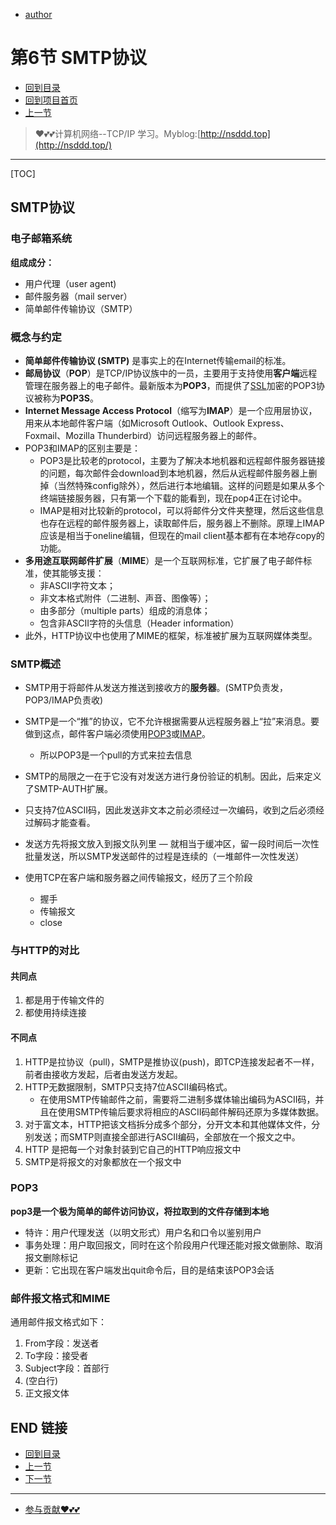 + [author](https://github.com/3293172751)

# 第6节 SMTP协议

+ [回到目录](../README.md)
+ [回到项目首页](../../README.md)
+ [上一节](5.md)
> ❤️💕💕计算机网络--TCP/IP 学习。Myblog:[http://nsddd.top](http://nsddd.top/)
---
[TOC]

## SMTP协议

### 电子邮箱系统

**组成成分：**

+ 用户代理（user agent)
+ 邮件服务器（mail server）
+ 简单邮件传输协议（SMTP）

### 概念与约定

+ **简单邮件传输协议 (SMTP)** 是事实上的在Internet传输email的标准。
+ **邮局协议**（**POP**）是TCP/IP协议族中的一员，主要用于支持使用**客户端**远程管理在服务器上的电子邮件。最新版本为**POP3**，而提供了[SSL](https://zh.wikipedia.org/wiki/SSL)加密的POP3协议被称为**POP3S**。
+ **Internet Message Access Protocol**（缩写为**IMAP**）是一个应用层协议，用来从本地邮件客户端（如Microsoft Outlook、Outlook Express、Foxmail、Mozilla Thunderbird）访问远程服务器上的邮件。
+ POP3和IMAP的区别主要是：
  + POP3是比较老的protocol，主要为了解决本地机器和远程邮件服务器链接的问题，每次邮件会download到本地机器，然后从远程邮件服务器上删掉（当然特殊config除外），然后进行本地编辑。这样的问题是如果从多个终端链接服务器，只有第一个下载的能看到，现在pop4正在讨论中。
  + IMAP是相对比较新的protocol，可以将邮件分文件夹整理，然后这些信息也存在远程的邮件服务器上，读取邮件后，服务器上不删除。原理上IMAP应该是相当于oneline编辑，但现在的mail client基本都有在本地存copy的功能。
+ **多用途互联网邮件扩展**（**MIME**）是一个互联网标准，它扩展了电子邮件标准，使其能够支援：
  - 非ASCII字符文本；
  - 非文本格式附件（二进制、声音、图像等）；
  - 由多部分（multiple parts）组成的消息体；
  - 包含非ASCII字符的头信息（Header information）
+ 此外，HTTP协议中也使用了MIME的框架，标准被扩展为互联网媒体类型。

### SMTP概述

+ SMTP用于将邮件从发送方推送到接收方的**服务器**。(SMTP负责发，POP3/IMAP负责收)
+ SMTP是一个“推”的协议，它不允许根据需要从远程服务器上“拉”来消息。要做到这点，邮件客户端必须使用[POP3](https://zh.wikipedia.org/wiki/%E9%83%B5%E5%B1%80%E5%8D%94%E5%AE%9A)或[IMAP](https://zh.wikipedia.org/wiki/IMAP)。
  + 所以POP3是一个pull的方式来拉去信息

+ SMTP的局限之一在于它没有对发送方进行身份验证的机制。因此，后来定义了SMTP-AUTH扩展。
+ 只支持7位ASCII码，因此发送非文本之前必须经过一次编码，收到之后必须经过解码才能查看。
+ 发送方先将报文放入到报文队列里  — 就相当于缓冲区，留一段时间后一次性批量发送，所以SMTP发送邮件的过程是连续的（一堆邮件一次性发送）
+ 使用TCP在客户端和服务器之间传输报文，经历了三个阶段
  + 握手
  + 传输报文
  + close


### 与HTTP的对比

#### 共同点

1. 都是用于传输文件的
2. 都使用持续连接

#### 不同点

1. HTTP是拉协议（pull)，SMTP是推协议(push)，即TCP连接发起者不一样，前者由接收方发起，后者由发送方发起。
2. HTTP无数据限制，SMTP只支持7位ASCII编码格式。
   + 在使用SMTP传输邮件之前，需要将二进制多媒体输出编码为ASCII码，并且在使用SMTP传输后要求将相应的ASCII码邮件解码还原为多媒体数据。
3. 对于富文本，HTTP把该文档拆分成多个部分，分开文本和其他媒体文件，分别发送；而SMTP则直接全部进行ASCII编码，全部放在一个报文之中。
4. HTTP 是把每一个对象封装到它自己的HTTP响应报文中
5. SMTP是将报文的对象都放在一个报文中



### POP3 

**pop3是一个极为简单的邮件访问协议，将拉取到的文件存储到本地**

+ 特许：用户代理发送（以明文形式）用户名和口令以鉴别用户
+ 事务处理：用户取回报文，同时在这个阶段用户代理还能对报文做删除、取消报文删除标记
+ 更新：它出现在客户端发出quit命令后，目的是结束该POP3会话



### 邮件报文格式和MIME

通用邮件报文格式如下：

1. From字段：发送者
2. To字段：接受者
3. Subject字段：首部行
4. (空白行)
5. 正文报文体



## END 链接
+ [回到目录](../README.md)
+ [上一节](5.md)
+ [下一节](7.md)
---
+ [参与贡献❤️💕💕](https://github.com/3293172751/CS_COURSE/blob/master/Git/git-contributor.md)
